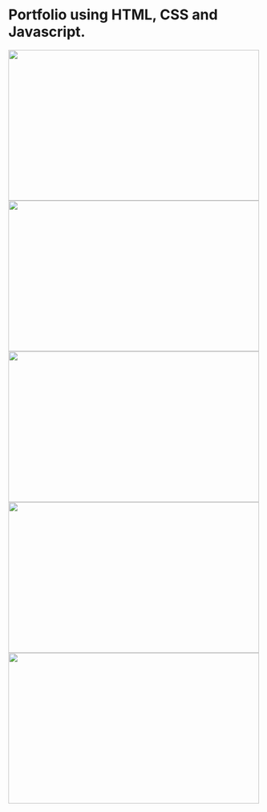 # Portfolio using HTML, CSS and Javascript.


<img src="https://user-images.githubusercontent.com/71315238/103872218-1afd9200-50f4-11eb-8658-4e95415e782d.png" width="500" height="300" /> <img src="https://user-images.githubusercontent.com/71315238/103872268-2f418f00-50f4-11eb-88d5-83186b96973f.png" width="500" height="300" /> 
<img src="https://user-images.githubusercontent.com/71315238/103872389-5ac47980-50f4-11eb-9f7c-0394ffa3d502.png" width="500" height="300" /> <img src="https://user-images.githubusercontent.com/71315238/103872438-6dd74980-50f4-11eb-85ad-f9987d489674.png" width="500" height="300" />
<img src="https://user-images.githubusercontent.com/71315238/103879601-12aa5480-50fe-11eb-96f2-b377a2039650.jpg" width="500" height="300" />
